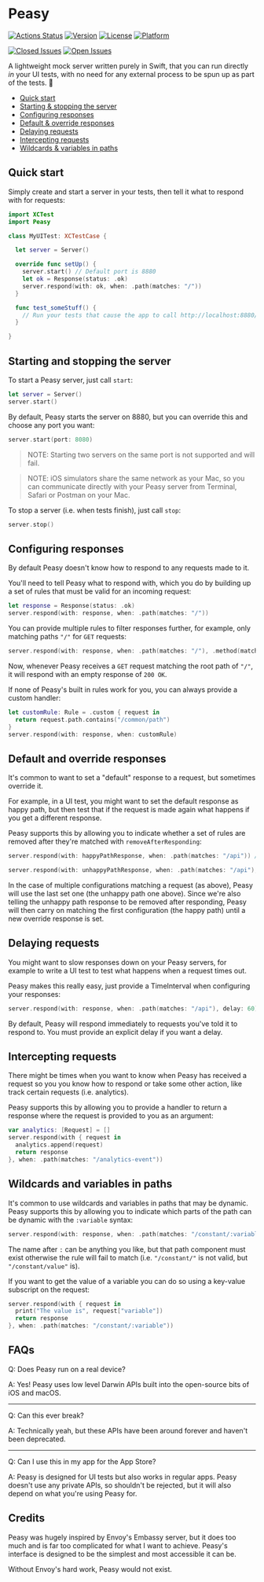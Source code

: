 # Peasy

[![Actions Status](https://github.com/kanecheshire/Peasy/workflows/Swift/badge.svg)](https://github.com/kanecheshire/Peasy/actions)
[![Version](https://img.shields.io/cocoapods/v/Peasy.svg?style=flat)](http://cocoapods.org/pods/Peasy)
[![License](https://img.shields.io/cocoapods/l/Peasy.svg?style=flat)](http://cocoapods.org/pods/Peasy)
[![Platform](https://img.shields.io/cocoapods/p/Peasy.svg?style=flat)](http://cocoapods.org/pods/Peasy)

[![Closed Issues](https://img.shields.io/github/issues-closed-raw/kanecheshire/Peasy)](https://github.com/KaneCheshire/Peasy/issues?q=is%3Aissue+is%3Aclosed)
[![Open Issues](https://img.shields.io/github/issues-raw/kanecheshire/Peasy)](https://github.com/kanecheshire/Peasy/issues)

A lightweight mock server written purely in Swift,
that you can run directly _in_ your UI tests, with no need for any external
process to be spun up as part of the tests. 🎉

- [Quick start](#quick-start)
- [Starting & stopping the server](#starting-and-stopping-the-server)
- [Configuring responses](#configuring-responses)
- [Default & override responses](#default-and-override-responses)
- [Delaying requests](#delaying-requests)
- [Intercepting requests](#intercepting-requests)
- [Wildcards & variables in paths](#wildcards-and-variables-in-paths)

## Quick start

Simply create and start a server in your tests, then tell it what to respond
with for requests:

```swift
import XCTest
import Peasy

class MyUITest: XCTestCase {

  let server = Server()

  override func setUp() {
    server.start() // Default port is 8880
    let ok = Response(status: .ok)
    server.respond(with: ok, when: .path(matches: "/"))
  }

  func test_someStuff() {
    // Run your tests that cause the app to call http://localhost:8880/
  }

}
```

## Starting and stopping the server

To start a Peasy server, just call `start`:

```swift
let server = Server()
server.start()
```

By default, Peasy starts the server on 8880, but you can override this and choose
any port you want:

```swift
server.start(port: 8080)
```

> NOTE: Starting two servers on the same port is not supported and will fail.

> NOTE: iOS simulators share the same network as your Mac, so you can communicate
directly with your Peasy server from Terminal, Safari or Postman on your Mac.

To stop a server (i.e. when tests finish), just call `stop`:

```swift
server.stop()
```

## Configuring responses

By default Peasy doesn't know how to respond to any requests made to it.

You'll need to tell Peasy what to respond with, which you do by building up a set
of rules that must be valid for an incoming request:

```swift
let response = Response(status: .ok)
server.respond(with: response, when: .path(matches: "/"))
```

You can provide multiple rules to filter responses further, for example, only matching
paths `"/"` for `GET` requests:

```swift
server.respond(with: response, when: .path(matches: "/"), .method(matches: .get))
```

Now, whenever Peasy receives a `GET` request matching the root path of `"/"`, it will respond
with an empty response of `200 OK`.

If none of Peasy's built in rules work for you, you can always provide a custom handler:

```swift
let customRule: Rule = .custom { request in
  return request.path.contains("/common/path")
}
server.respond(with: response, when: customRule)
```

## Default and override responses

It's common to want to set a "default" response to a request, but sometimes override
it.

For example, in a UI test, you might want to set the default response as happy path, but then
test that if the request is made again what happens if you get a different response.

Peasy supports this by allowing you to indicate whether a set of rules are removed after they're
matched with `removeAfterResponding`:

```swift
server.respond(with: happyPathResponse, when: .path(matches: "/api")) // removeAfterResponding defaults to false, so this will persist

server.respond(with: unhappyPathResponse, when: .path(matches: "/api"), removeAfterResponding: true) // This will match before the happy path response and will be removed after responding
```

In the case of multiple configurations matching a request (as above), Peasy will use the last set one (the unhappy path one above). Since we're also telling the unhappy path response to be removed after responding,
Peasy will then carry on matching the first configuration (the happy path) until a new override response is set.

## Delaying requests

You might want to slow responses down on your Peasy servers, for example to write a UI test to test what happens when a request times out.

Peasy makes this really easy, just provide a TimeInterval when configuring your responses:

```swift
server.respond(with: response, when: .path(matches: "/api"), delay: 60)
```

By default, Peasy will respond immediately to requests you've told it to respond to. You must provide an explicit delay if you want a delay.

## Intercepting requests

There might be times when you want to know when Peasy has received a request so you
you know how to respond or take some other action, like track certain requests (i.e. analytics).

Peasy supports this by allowing you to provide a handler to return a response where the request is
provided to you as an argument:

```swift
var analytics: [Request] = []
server.respond(with { request in
  analytics.append(request)
  return response
}, when: .path(matches: "/analytics-event"))
```

## Wildcards and variables in paths

It's common to use wildcards and variables in paths that may be dynamic. Peasy supports
this by allowing you to indicate which parts of the path can be dynamic with the `:variable`
syntax:

```swift
server.respond(with: response, when: .path(matches: "/constant/:variable"))
```

The name after `:` can be anything you like, but that path component must exist otherwise
the rule will fail to match (i.e. `"/constant/"` is not valid, but `"/constant/value"` is).

If you want to get the value of a variable you can do so using a key-value subscript on the
request:

```swift
server.respond(with { request in
  print("The value is", request["variable"])
  return response
}, when: .path(matches: "/constant/:variable"))
```

## FAQs

Q: Does Peasy run on a real device?

A: Yes! Peasy uses low level Darwin APIs built into the open-source bits of iOS and macOS.

---

Q: Can this ever break?

A: Technically yeah, but these APIs have been around forever and haven't been deprecated.

---

Q: Can I use this in my app for the App Store?

A: Peasy is designed for UI tests but also works in regular apps. Peasy doesn't use
any private APIs, so shouldn't be rejected, but it will also depend on what you're using Peasy for.

## Credits

Peasy was hugely inspired by Envoy's Embassy server, but it does too much and
is far too complicated for what I want to achieve. Peasy's interface is designed
to be the simplest and most accessible it can be.

Without Envoy's hard work, Peasy would not exist.
